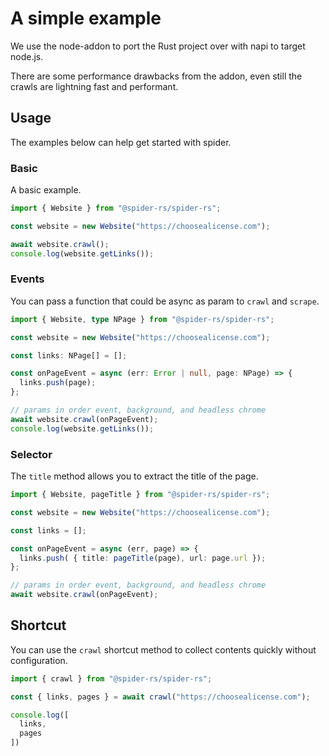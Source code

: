 # A simple example

We use the node-addon to port the Rust project over with napi to target node.js.

There are some performance drawbacks from the addon, even still the crawls are lightning fast and performant.

## Usage

The examples below can help get started with spider.

### Basic

A basic example.

```ts
import { Website } from "@spider-rs/spider-rs";

const website = new Website("https://choosealicense.com");

await website.crawl();
console.log(website.getLinks());
```

### Events

You can pass a function that could be async as param to `crawl` and `scrape`.

```ts
import { Website, type NPage } from "@spider-rs/spider-rs";

const website = new Website("https://choosealicense.com");

const links: NPage[] = [];

const onPageEvent = async (err: Error | null, page: NPage) => {
  links.push(page);
};

// params in order event, background, and headless chrome
await website.crawl(onPageEvent);
console.log(website.getLinks());
```

### Selector

The `title` method allows you to extract the title of the page.

```ts
import { Website, pageTitle } from "@spider-rs/spider-rs";

const website = new Website("https://choosealicense.com");

const links = [];

const onPageEvent = async (err, page) => {
  links.push( { title: pageTitle(page), url: page.url });
};

// params in order event, background, and headless chrome
await website.crawl(onPageEvent);
```

## Shortcut

You can use the `crawl` shortcut method to collect contents quickly without configuration.

```ts
import { crawl } from "@spider-rs/spider-rs";

const { links, pages } = await crawl("https://choosealicense.com");

console.log([
  links,
  pages
])
```